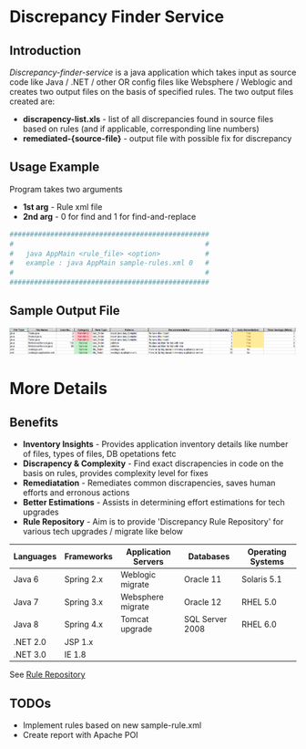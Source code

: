 # Discrepancy Finder Service

## Introduction
*Discrepancy-finder-service* is a java application which takes input as source code  like Java / .NET / other OR config files like Websphere / Weblogic and creates two output files on the basis of specified rules. The two output files created are:
 -  **discrapency-list.xls** - list of all discrepancies found in source files based on rules (and if applicable, corresponding line numbers)
 -  **remediated-{source-file}** - output file with possible fix for discrepancy


## Usage Example

Program takes two arguments

 - **1st arg** - Rule xml file
 - **2nd arg** -  0 for find and 1 for find-and-replace


```sh
#################################################
#                                               #
#   java AppMain <rule_file> <option>           #
#   example : java AppMain sample-rules.xml 0   #	
#                                               #	
#################################################
```

## Sample Output File
![Screenshot](sample-output.png) <!-- .element height="100%" width="100%" -->

# More Details

## Benefits

 - **Inventory Insights** - Provides application inventory details like number of files, types of files, DB opetations fetc 
 - **Discrapency & Complexity** -  Find exact discrapencies in code on the basis on rules, provides complexity level for fixes
 - **Remediatation** - Remediates common discrapencies, saves human efforts and erronous actions
 - **Better Estimations** - Assists in determining effort estimations for tech upgrades
 - **Rule Repository** - Aim is to provide 'Discrepancy Rule Repository' for various tech upgrades / migrate like below

| Languages | Frameworks | Application Servers | Databases | Operating Systems |
| --------- | ---------- | ------------------- | --------- | ----------------- |
| Java 6 | Spring 2.x | Weblogic migrate | Oracle 11 | Solaris 5.1 |
| Java 7 | Spring 3.x | Websphere migrate | Oracle 12 | RHEL 5.0 |
| Java 8 | Spring 4.x | Tomcat upgrade| SQL Server 2008 | RHEL 6.0 |
| .NET 2.0 | JSP 1.x | | | 
| .NET 3.0 | IE 1.8 | | |

See  [Rule Repository](https://github.com/jeevanatigre/discrepancy-finder-service/tree/master/rule-repository)


## TODOs

 - Implement rules based on new sample-rule.xml
 - Create report with Apache POI


